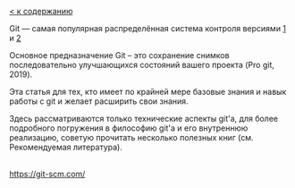 [< к содержанию](./readme.md)

Git — самая популярная распределённая система контроля версиями [1](.https://tagline.ru/version-control-systems-rating/) и [2](.https://habr.com/ru/post/233935/)

Основное предназначение Git – это сохранение снимков последовательно улучшающихся состояний вашего проекта (Pro git, 2019).

Эта статья для тех, кто имеет по крайней мере базовые знания и навык работы с git и желает расширить свои знания.

Здесь рассматриваются только технические аспекты git'а, для более подробного погружения в философию git'а и его внутреннюю реализацию, советую прочитать несколько полезных книг (см. Рекомендуемая литература). </br> </br>

https://git-scm.com/